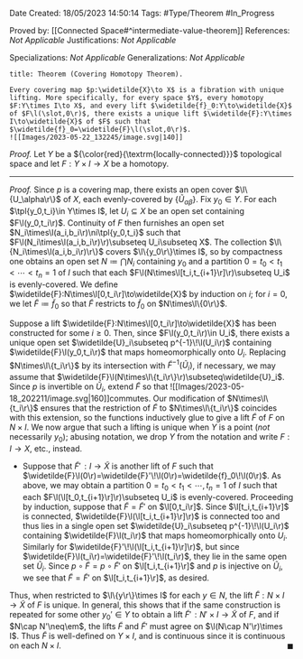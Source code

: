 <div class="topSpace"></div>

Date Created: 18/05/2023 14:50:14
Tags: #Type/Theorem #In_Progress

Proved by: [[Connected Space#^intermediate-value-theorem]]
References: <i>Not Applicable</i>
Justifications: <i>Not Applicable</i>

Specializations: <i>Not Applicable</i>
Generalizations: <i>Not Applicable</i>

``` ad-Theorem
title: Theorem (Covering Homotopy Theorem).

Every covering map $p:\widetilde{X}\to X$ is a fibration with unique lifting. More specifically, for every space $Y$, every homotopy $F:Y\times I\to X$, and every lift $\widetilde{f}_0:Y\to\widetilde{X}$ of $F\l(\slot,0\r)$, there exists a unique lift $\widetilde{F}:Y\times I\to\widetilde{X}$ of $F$ such that $\widetilde{f}_0=\widetilde{F}\l(\slot,0\r)$.
![[Images/2023-05-22_132245/image.svg|140]]

```

<i>Proof.</i> Let $Y$ be a ${\color{red}{\textrm{locally-connected}}}$ topological space and let $F:Y\times I\to X$ be a homotopy.

---

<i>Proof.</i> Since $p$ is a covering map, there exists an open cover $\l\{U_\alpha\r\}$ of $X$, each evenly-covered by $\{\widetilde{U}_{\alpha\beta}\}$. Fix $y_0\in Y$. For each $\tpl{y_0,t_i}\in Y\times I$, let $U_i\subseteq X$ be an open set containing $F\l(y_0,t_i\r)$. Continuity of $F$ then furnishes an open set $N_i\times\l(a_i,b_i\r)\ni\tpl{y_0,t_i}$ such that $F\l(N_i\times\l(a_i,b_i\r)\r)\subseteq U_i\subseteq X$. The collection $\l\{N_i\times\l(a_i,b_i\r)\r\}$ covers $\l\{y_0\r\}\times I$, so by compactness one obtains an open set $N\coloneqq\bigcap N_i$ containing $y_0$ and a partition $0=t_0<t_1<\cdots<t_n=1$ of $I$ such that each $F\l(N\times\l[t_i,t_{i+1}\r]\r)\subseteq U_i$ is evenly-covered. We define $\widetilde{F}:N\times\l[0,t_i\r]\to\widetilde{X}$ by induction on $i$; for $i=0$, we let $\widetilde{F}\coloneqq\widetilde{f}_0$ so that $\widetilde{F}$ restricts to $\widetilde{f}_0$ on $N\times\l\{0\r\}$.

Suppose a lift $\widetilde{F}:N\times\l[0,t_i\r]\to\widetilde{X}$ has been constructed for some $i\geq0$. Then, since $F\l(y_0,t_i\r)\in U_i$, there exists a unique open set $\widetilde{U}_i\subseteq p^{-1}\!\l(U_i\r)$ containing $\widetilde{F}\l(y_0,t_i\r)$ that maps homeomorphically onto $U_i$. Replacing $N\times\l\{t_i\r\}$ by its intersection with $\widetilde{F}^{-1}(\widetilde{U}_i)$, if necessary, we may assume that $\widetilde{F}\l(N\times\l\{t_i\r\}\r)\subseteq\widetilde{U}_i$. Since $p$ is invertible on $\widetilde{U}_i$, extend $\widetilde{F}$ so that
![[Images/2023-05-18_202211/image.svg|160]]commutes. Our modification of $N\times\l\{t_i\r\}$ ensures that the restriction of $\widetilde{F}$ to $N\times\l\{t_i\r\}$ coincides with this extension, so the functions inductively glue to give a lift $\widetilde{F}$ of $F$ on $N\times I$. We now argue that such a lifting is unique when $Y$ is a point (<i>not</i> necessarily $y_0$); abusing notation, we drop $Y$ from the notation and write $F:I\to X$, etc., instead.
* Suppose that $\widetilde{F}'\!:I\to\widetilde{X}$ is another lift of $F$ such that $\widetilde{F}\l(0\r)=\widetilde{F}'\!\l(0\r)=\widetilde{f}_0\!\l(0\r)$. As above, we may obtain a partition $0=t_0<t_1<\cdots,t_n=1$ of $I$ such that each $F\l(\l[t_0,t_{i+1}\r]\r)\subseteq U_i$ is evenly-covered. Proceeding by induction, suppose that $\widetilde{F}=\widetilde{F}'$ on $\l[0,t_i\r]$. Since $\l[t_i,t_{i+1}\r]$ is connected, $\widetilde{F}\l(\l[t_i,t_{i+1}\r]\r)$ is connected too and thus lies in a single open set $\widetilde{U}_i\subseteq p^{-1}\!\l(U_i\r)$ containing $\widetilde{F}\l(t_i\r)$ that maps homeomorphically onto $U_i$. Similarly for $\widetilde{F}'\!\l(\l[t_i,t_{i+1}\r]\r)$, but since $\widetilde{F}\l(t_i\r)=\widetilde{F}'\!\l(t_i\r)$, they lie in the same open set $\widetilde{U}_i$. Since $p\circ\widetilde{F}=p\circ\widetilde{F}'$ on $\l[t_i,t_{i+1}\r]$ and $p$ is injective on $\widetilde{U}_i$, we see that $\widetilde{F}=\widetilde{F}'$ on $\l[t_i,t_{i+1}\r]$, as desired.

Thus, when restricted to $\l\{y\r\}\times I$ for each $y\in N$, the lift $\widetilde{F}:N\times I\to\widetilde{X}$ of $F$ is unique. In general, this shows that if the same construction is repeated for some other $y_0'\in Y$ to obtain a lift $\widetilde{F}'\!:N'\times I\to\widetilde{X}$ of $F$, and if $N\cap N'\neq\em$, the lifts $\widetilde{F}$ and $\widetilde{F}'$ must agree on $\l(N\cap N'\r)\times I$. Thus $\widetilde{F}$ is well-defined on $Y\times I$, and is continuous since it is continuous on each $N\times I$.<span style="float:right;">$\blacksquare$</span>
